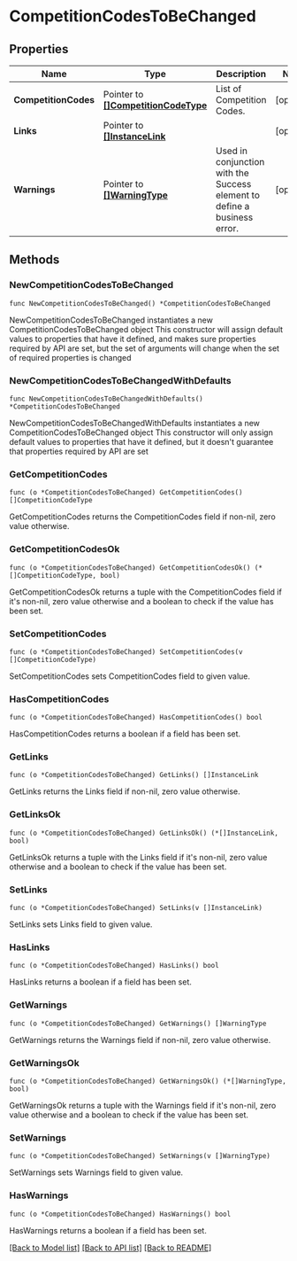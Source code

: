 # CompetitionCodesToBeChanged

## Properties

Name | Type | Description | Notes
------------ | ------------- | ------------- | -------------
**CompetitionCodes** | Pointer to [**[]CompetitionCodeType**](CompetitionCodeType.md) | List of Competition Codes. | [optional] 
**Links** | Pointer to [**[]InstanceLink**](InstanceLink.md) |  | [optional] 
**Warnings** | Pointer to [**[]WarningType**](WarningType.md) | Used in conjunction with the Success element to define a business error. | [optional] 

## Methods

### NewCompetitionCodesToBeChanged

`func NewCompetitionCodesToBeChanged() *CompetitionCodesToBeChanged`

NewCompetitionCodesToBeChanged instantiates a new CompetitionCodesToBeChanged object
This constructor will assign default values to properties that have it defined,
and makes sure properties required by API are set, but the set of arguments
will change when the set of required properties is changed

### NewCompetitionCodesToBeChangedWithDefaults

`func NewCompetitionCodesToBeChangedWithDefaults() *CompetitionCodesToBeChanged`

NewCompetitionCodesToBeChangedWithDefaults instantiates a new CompetitionCodesToBeChanged object
This constructor will only assign default values to properties that have it defined,
but it doesn't guarantee that properties required by API are set

### GetCompetitionCodes

`func (o *CompetitionCodesToBeChanged) GetCompetitionCodes() []CompetitionCodeType`

GetCompetitionCodes returns the CompetitionCodes field if non-nil, zero value otherwise.

### GetCompetitionCodesOk

`func (o *CompetitionCodesToBeChanged) GetCompetitionCodesOk() (*[]CompetitionCodeType, bool)`

GetCompetitionCodesOk returns a tuple with the CompetitionCodes field if it's non-nil, zero value otherwise
and a boolean to check if the value has been set.

### SetCompetitionCodes

`func (o *CompetitionCodesToBeChanged) SetCompetitionCodes(v []CompetitionCodeType)`

SetCompetitionCodes sets CompetitionCodes field to given value.

### HasCompetitionCodes

`func (o *CompetitionCodesToBeChanged) HasCompetitionCodes() bool`

HasCompetitionCodes returns a boolean if a field has been set.

### GetLinks

`func (o *CompetitionCodesToBeChanged) GetLinks() []InstanceLink`

GetLinks returns the Links field if non-nil, zero value otherwise.

### GetLinksOk

`func (o *CompetitionCodesToBeChanged) GetLinksOk() (*[]InstanceLink, bool)`

GetLinksOk returns a tuple with the Links field if it's non-nil, zero value otherwise
and a boolean to check if the value has been set.

### SetLinks

`func (o *CompetitionCodesToBeChanged) SetLinks(v []InstanceLink)`

SetLinks sets Links field to given value.

### HasLinks

`func (o *CompetitionCodesToBeChanged) HasLinks() bool`

HasLinks returns a boolean if a field has been set.

### GetWarnings

`func (o *CompetitionCodesToBeChanged) GetWarnings() []WarningType`

GetWarnings returns the Warnings field if non-nil, zero value otherwise.

### GetWarningsOk

`func (o *CompetitionCodesToBeChanged) GetWarningsOk() (*[]WarningType, bool)`

GetWarningsOk returns a tuple with the Warnings field if it's non-nil, zero value otherwise
and a boolean to check if the value has been set.

### SetWarnings

`func (o *CompetitionCodesToBeChanged) SetWarnings(v []WarningType)`

SetWarnings sets Warnings field to given value.

### HasWarnings

`func (o *CompetitionCodesToBeChanged) HasWarnings() bool`

HasWarnings returns a boolean if a field has been set.


[[Back to Model list]](../README.md#documentation-for-models) [[Back to API list]](../README.md#documentation-for-api-endpoints) [[Back to README]](../README.md)


